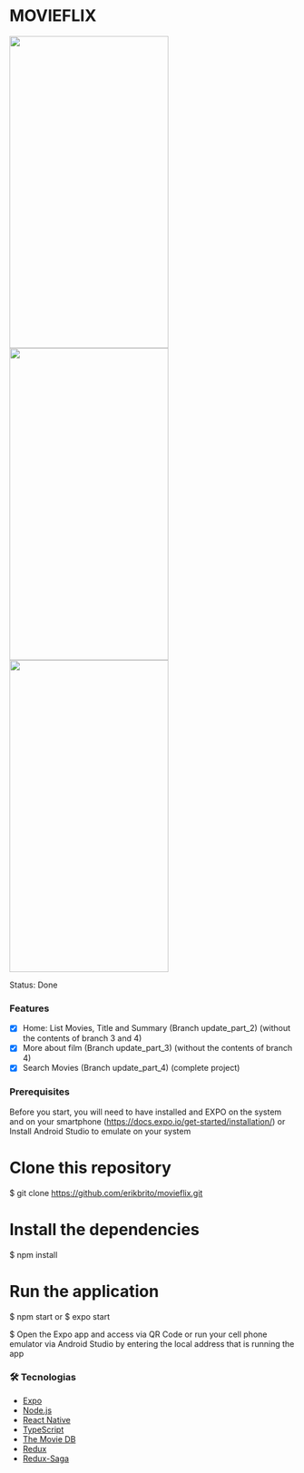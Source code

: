 # MOVIEFLIX

<p float="left">
  <img src="https://user-images.githubusercontent.com/5699834/100663284-d2a0c680-3334-11eb-9c4f-39355c9ddcff.jpg" height="550" width="280">
  <img src="https://user-images.githubusercontent.com/5699834/100663358-ecdaa480-3334-11eb-9d8a-33a13361f96a.jpg" height="550" width="280">
  <img src="https://user-images.githubusercontent.com/5699834/100663472-15fb3500-3335-11eb-908c-87d29cba91dc.jpg" height="550" width="280">
</p

### Status: Done

### Features

- [x] Home: List Movies, Title and Summary (Branch update_part_2) (without the contents of branch 3 and 4)
- [x] More about film (Branch update_part_3) (without the contents of branch 4)
- [x] Search Movies (Branch update_part_4) (complete project)

### Prerequisites
Before you start, you will need to have installed and EXPO on the system and on your smartphone (https://docs.expo.io/get-started/installation/)
or
Install Android Studio to emulate on your system

# Clone this repository
$ git clone <https://github.com/erikbrito/movieflix.git>

# Install the dependencies
$ npm install

# Run the application
$ npm start
or
$ expo start

$ Open the Expo app and access via QR Code or run your cell phone emulator via Android Studio by entering the local address that is running the app

### 🛠 Tecnologias

- [Expo](https://expo.io/)
- [Node.js](https://nodejs.org/en/)
- [React Native](https://reactnative.dev/)
- [TypeScript](https://www.typescriptlang.org/)
- [The Movie DB](https://developers.themoviedb.org/3)
- [Redux](https://redux.js.org/introduction/getting-started)
- [Redux-Saga](https://redux-saga.js.org/)
